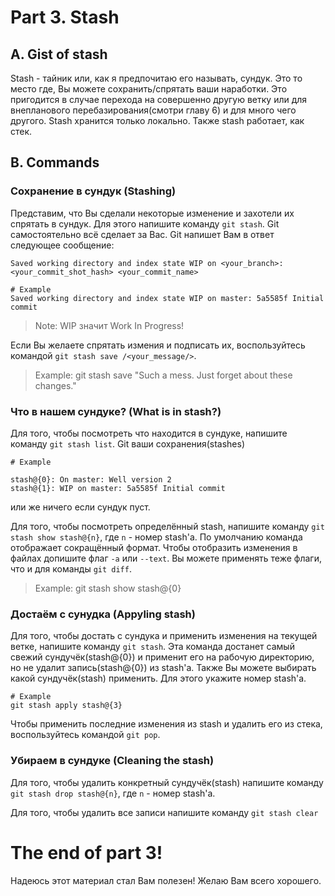 # Part 3. Stash

## A. Gist of stash

Stash - тайник или, как я предпочитаю его называть, сундук. Это то место где, Вы можете сохранить/спрятать ваши наработки. Это пригодится в случае перехода на совершенно другую ветку или для внепланового перебазирования(смотри главу 6) и для много чего другого. Stash хранится только локально. Также stash работает, как стек. 

## B. Commands

### Сохранение в сундук (Stashing)

Представим, что Вы сделали некоторые изменение и захотели их спрятать в сундук. Для этого напишите команду `git stash`. Git самостоятельно всё сделает за Вас. Git напишет Вам в ответ следующее сообщение:
```
Saved working directory and index state WIP on <your_branch>: <your_commit_shot_hash> <your_commit_name>

# Example
Saved working directory and index state WIP on master: 5a5585f Initial commit
```

> Note: WIP значит Work In Progress!

Если Вы желаете спрятать измения и подписать их, воспользуйтесь командой `git stash save /<your_message/>`.

> Example: git stash save "Such a mess. Just forget about these changes."

### Что в нашем сундуке? (What is in stash?)

Для того, чтобы посмотреть что находится в сундуке, напишите команду `git stash list`. Git ваши сохранения(stashes)
```
# Example

stash@{0}: On master: Well version 2
stash@{1}: WIP on master: 5a5585f Initial commit
```

 или же ничего если сундук пуст.
 
 Для того, чтобы посмотреть определённый stash, напишите команду `git stash show stash@{n}`, где `n` - номер stash'a. По умолчанию команда отображает сокращённый формат. Чтобы отобразить изменения в файлах допишите флаг `-a` или `--text`.
 Вы можете применять теже флаги, что и для команды `git diff`. 
 
 > Example: git stash show stash@{0}
 
### Достаём с сунудка (Appyling stash)

Для того, чтобы достать с сундука и применить изменения на текущей ветке, напишите команду `git stash`. Эта команда достанет самый свежий сундучёк(stash@{0}) и применит его на рабочую директорию, но не удалит запись(stash@{0}) из stash'a.
Также Вы можете выбирать какой сундучёк(stash) применить. Для этого укажите номер stash'a. 

```
# Example
git stash apply stash@{3}
```

Чтобы применить последние изменения из stash и удалить его из стека, воспользуйтесь командой `git pop`.

### Убираем в сундуке (Cleaning the stash)

Для того, чтобы удалить конкретный сундучёк(stash) напишите команду `git stash drop stash@{n}`, где `n` - номер stash'a.

Для того, чтобы удалить все записи напишите команду `git stash clear`

# The end of part 3! 
Надеюсь этот материал стал Вам полезен! Желаю Вам всего хорошего.
